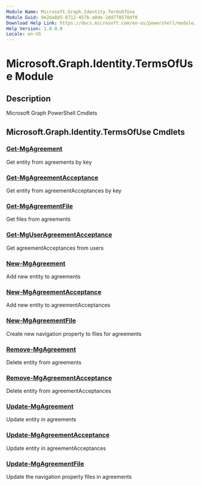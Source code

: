 ```yaml
---
Module Name: Microsoft.Graph.Identity.TermsOfUse
Module Guid: 9e2da8d5-8712-457b-a8de-2dd778578df0
Download Help Link: https://docs.microsoft.com/en-us/powershell/module/microsoft.graph.identity.termsofuse
Help Version: 1.0.0.0
Locale: en-US
---
```


# Microsoft.Graph.Identity.TermsOfUse Module
## Description
Microsoft Graph PowerShell Cmdlets

## Microsoft.Graph.Identity.TermsOfUse Cmdlets
### [Get-MgAgreement](Get-MgAgreement.md)
Get entity from agreements by key

### [Get-MgAgreementAcceptance](Get-MgAgreementAcceptance.md)
Get entity from agreementAcceptances by key

### [Get-MgAgreementFile](Get-MgAgreementFile.md)
Get files from agreements

### [Get-MgUserAgreementAcceptance](Get-MgUserAgreementAcceptance.md)
Get agreementAcceptances from users

### [New-MgAgreement](New-MgAgreement.md)
Add new entity to agreements

### [New-MgAgreementAcceptance](New-MgAgreementAcceptance.md)
Add new entity to agreementAcceptances

### [New-MgAgreementFile](New-MgAgreementFile.md)
Create new navigation property to files for agreements

### [Remove-MgAgreement](Remove-MgAgreement.md)
Delete entity from agreements

### [Remove-MgAgreementAcceptance](Remove-MgAgreementAcceptance.md)
Delete entity from agreementAcceptances

### [Update-MgAgreement](Update-MgAgreement.md)
Update entity in agreements

### [Update-MgAgreementAcceptance](Update-MgAgreementAcceptance.md)
Update entity in agreementAcceptances

### [Update-MgAgreementFile](Update-MgAgreementFile.md)
Update the navigation property files in agreements

